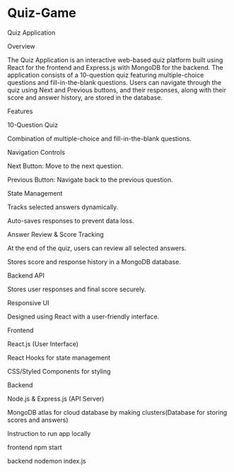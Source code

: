 # Quiz-Game
 
Quiz Application

Overview

The Quiz Application is an interactive web-based quiz platform built using React for the frontend and Express.js with MongoDB for the backend. The application consists of a 10-question quiz featuring multiple-choice questions and fill-in-the-blank questions. Users can navigate through the quiz using Next and Previous buttons, and their responses, along with their score and answer history, are stored in the database.

Features

10-Question Quiz

Combination of multiple-choice and fill-in-the-blank questions.

Navigation Controls

Next Button: Move to the next question.

Previous Button: Navigate back to the previous question.

State Management

Tracks selected answers dynamically.

Auto-saves responses to prevent data loss.

Answer Review & Score Tracking

At the end of the quiz, users can review all selected answers.

Stores score and response history in a MongoDB database.

Backend API

Stores user responses and final score securely.

Responsive UI

Designed using React with a user-friendly interface.


Frontend

React.js (User Interface)

React Hooks for state management

CSS/Styled Components for styling

Backend

Node.js & Express.js (API Server)

MongoDB atlas for cloud database by making clusters(Database for storing scores and answers)

Instruction to run app locally


frontend 
npm start

backend
nodemon index.js



